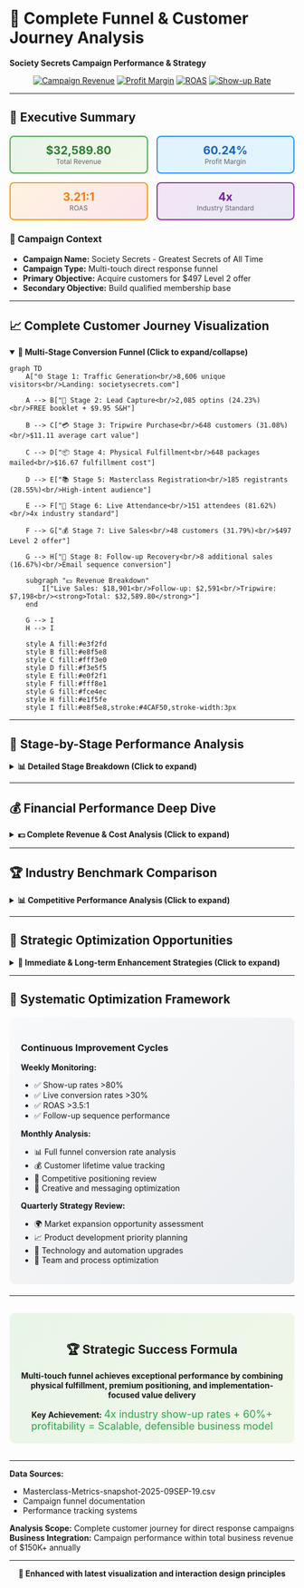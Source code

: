 # 🎯 Complete Funnel & Customer Journey Analysis
**Society Secrets Campaign Performance & Strategy**

<div align="center">

[![Campaign Revenue](https://img.shields.io/badge/Campaign_Revenue-$32,589.80-brightgreen?style=for-the-badge&logo=dollar)](.)
[![Profit Margin](https://img.shields.io/badge/Profit_Margin-60.24%25-blue?style=for-the-badge&logo=trending-up)](.)
[![ROAS](https://img.shields.io/badge/ROAS-3.21:1-orange?style=for-the-badge&logo=chart-line)](.)
[![Show-up Rate](https://img.shields.io/badge/Show_up_Rate-81.62%25-purple?style=for-the-badge&logo=users)](.)

</div>

---

## 🚀 Executive Summary

<div style="display: grid; grid-template-columns: repeat(auto-fit, minmax(200px, 1fr)); gap: 15px; margin: 20px 0;">

<div style="border: 2px solid #4CAF50; border-radius: 8px; padding: 12px; text-align: center; background: linear-gradient(135deg, #e8f5e8 0%, #f1f8e9 100%);">
<div style="font-size: 20px; font-weight: bold; color: #2E7D32;">$32,589.80</div>
<div style="font-size: 12px; color: #666;">Total Revenue</div>
</div>

<div style="border: 2px solid #2196F3; border-radius: 8px; padding: 12px; text-align: center; background: linear-gradient(135deg, #e3f2fd 0%, #e1f5fe 100%);">
<div style="font-size: 20px; font-weight: bold; color: #1565C0;">60.24%</div>
<div style="font-size: 12px; color: #666;">Profit Margin</div>
</div>

<div style="border: 2px solid #FF9800; border-radius: 8px; padding: 12px; text-align: center; background: linear-gradient(135deg, #fff3e0 0%, #fce4ec 100%);">
<div style="font-size: 20px; font-weight: bold; color: #F57C00;">3.21:1</div>
<div style="font-size: 12px; color: #666;">ROAS</div>
</div>

<div style="border: 2px solid #9C27B0; border-radius: 8px; padding: 12px; text-align: center; background: linear-gradient(135deg, #f3e5f5 0%, #e8eaf6 100%);">
<div style="font-size: 20px; font-weight: bold; color: #7B1FA2;">4x</div>
<div style="font-size: 12px; color: #666;">Industry Standard</div>
</div>

</div>

### 🎯 Campaign Context
- **Campaign Name:** Society Secrets - Greatest Secrets of All Time
- **Campaign Type:** Multi-touch direct response funnel
- **Primary Objective:** Acquire customers for $497 Level 2 offer
- **Secondary Objective:** Build qualified membership base

---

## 📈 Complete Customer Journey Visualization

<details open>
<summary><strong>🔄 Multi-Stage Conversion Funnel (Click to expand/collapse)</strong></summary>

```mermaid
graph TD
    A["🌐 Stage 1: Traffic Generation<br/>8,606 unique visitors<br/>Landing: societysecrets.com"]

    A --> B["📝 Stage 2: Lead Capture<br/>2,085 optins (24.23%)<br/>FREE booklet + $9.95 S&H"]

    B --> C["💳 Stage 3: Tripwire Purchase<br/>648 customers (31.08%)<br/>$11.11 average cart value"]

    C --> D["📦 Stage 4: Physical Fulfillment<br/>648 packages mailed<br/>$16.67 fulfillment cost"]

    D --> E["📚 Stage 5: Masterclass Registration<br/>185 registrants (28.55%)<br/>High-intent audience"]

    E --> F["👥 Stage 6: Live Attendance<br/>151 attendees (81.62%)<br/>4x industry standard"]

    F --> G["💰 Stage 7: Live Sales<br/>48 customers (31.79%)<br/>$497 Level 2 offer"]

    G --> H["📧 Stage 8: Follow-up Recovery<br/>8 additional sales (16.67%)<br/>Email sequence conversion"]

    subgraph "💵 Revenue Breakdown"
        I["Live Sales: $18,901<br/>Follow-up: $2,591<br/>Tripwire: $7,198<br/><strong>Total: $32,589.80</strong>"]
    end

    G --> I
    H --> I

    style A fill:#e3f2fd
    style B fill:#e8f5e8
    style C fill:#fff3e0
    style D fill:#f3e5f5
    style E fill:#e0f2f1
    style F fill:#fff8e1
    style G fill:#fce4ec
    style H fill:#e1f5fe
    style I fill:#e8f5e8,stroke:#4CAF50,stroke-width:3px
```

</details>

---

## 🎯 Stage-by-Stage Performance Analysis

<details>
<summary><strong>📊 Detailed Stage Breakdown (Click to expand)</strong></summary>

### Stage 1: Traffic & Lead Generation
<div style="background: #f8f9fa; border-left: 4px solid #007bff; padding: 15px; margin: 10px 0;">

**Entry Point & Offer**
- 🌐 **Landing Page:** [societysecrets.com](https://societysecrets.com/?notrack=true)
- 📖 **Lead Magnet:** FREE "Greatest Secrets of All Time" booklet + $9.95 S&H
- 🎵 **Bump Offer:** $17 audio version (9.26% uptake rate)

**Performance Metrics:**
- 👥 **Page Views:** 8,606 unique visitors
- 📝 **Opt-in Rate:** 24.23% (2,085 optins)
- 💳 **Purchase Rate:** 31.08% of optins (648 purchases)
- 🎯 **Overall Conversion:** 7.53% (traffic to tripwire buyer)
- 💰 **Average Cart Value:** $11.11

</div>

### Stage 2: Physical Fulfillment & Mail Activation
<div style="background: #f8f9fa; border-left: 4px solid #28a745; padding: 15px; margin: 10px 0;">

**Fulfillment Package Contents:**
1. 📚 **"Greatest Secrets of All Time" booklet** (CONFIDENTIAL)
2. 📮 **Main Invitation Letter** (T5 Lead Control for Online AD)
3. 📄 **Insert Lito** (SEO Control Litho Online Ad)

**Cost Breakdown ($16.67 per order):**
- 📖 Book printing: $8.59 (51.5%)
- 📦 Shipping materials: $0.95 (5.7%)
- 🖨️ Letter printing: $0.76 (4.6%)
- 📬 Postage: $6.37 (38.2%)

</div>

### Stage 3: Masterclass Registration & Attendance
<div style="background: #f8f9fa; border-left: 4px solid #ffc107; padding: 15px; margin: 10px 0;">

**Registration Performance:**
- 📊 **Registration Rate:** 28.55% of tripwire buyers
- 👥 **Total Registrants:** 185 across all campaigns
- 🎯 **Audience Quality:** High-intent prospects

**Live Attendance (Industry-Leading Performance):**
- 👥 **Show-up Rate:** 81.62% (151 attendees from 185 registrants)
- 📊 **Industry Benchmark:** 20% (we achieve **4x industry standard**)
- 💡 **Retention During Close:** 80.58% stay for sales presentation
- 💰 **Price Reveal Retention:** 60.54% stay through pricing

</div>

### Stage 4: Live Sales Conversion
<div style="background: #f8f9fa; border-left: 4px solid #dc3545; padding: 15px; margin: 10px 0;">

**Level 2 Offer ($497):**
1. 📜 **Secret Manuscript** - 1,200 pages, gold-embossed, leatherette bound heirloom edition
2. 🎓 **Day of Enlightenment Workshop** - Full-day implementation workshop (live on Zoom)

**Conversion Performance:**
- 💰 **Live Close Rate:** 31.79% of show-ups (48 conversions from 151 attendees)
- 📊 **Revenue Per Attendee:** $497 × 31.79% = $157.99
- 💵 **Live Sales Revenue:** $18,901.00
- 📈 **Total Contract Value:** $21,401.00

</div>

### Stage 5: Follow-up Recovery
<div style="background: #f8f9fa; border-left: 4px solid #6f42c1; padding: 15px; margin: 10px 0;">

**Email Sequence Performance:**
- 📧 **Follow-up Conversion Rate:** 16.67% of live sales (8 additional sales)
- 💰 **Follow-up Revenue:** $2,591.00
- 📊 **Follow-up TCV:** $3,991.00
- 🎯 **Recovery Strategy:** Automated email nurture sequence

</div>

</details>

---

## 💰 Financial Performance Deep Dive

<details>
<summary><strong>💵 Complete Revenue & Cost Analysis (Click to expand)</strong></summary>

### Revenue Streams Breakdown

| Revenue Source | Amount | Percentage | Performance |
|----------------|--------|------------|-------------|
| 💰 **Live Level 2 Sales** | $18,901.00 | 58.0% | <span style="background: #e8f5e8; padding: 2px 8px; border-radius: 4px;">Primary Revenue</span> |
| 📧 **Follow-up Sales** | $2,591.00 | 8.0% | <span style="background: #fff3e0; padding: 2px 8px; border-radius: 4px;">Recovery Revenue</span> |
| 🎯 **Tripwire Sales** | $7,197.80 | 22.1% | <span style="background: #e3f2fd; padding: 2px 8px; border-radius: 4px;">Frontend Revenue</span> |
| **📊 Total Revenue** | **$32,589.80** | **100%** | <span style="background: #e8f5e8; padding: 2px 8px; border-radius: 4px;">**Validated**</span> |

### Cost Structure Analysis

| Cost Category | Amount | Per Unit | Efficiency |
|---------------|--------|----------|------------|
| 📱 **Ad Spend** | $10,162.75 | $15.68/buyer | <span style="color: #28a745;">Profitable</span> |
| 📦 **Fulfillment** | $2,794.17 | $16.67/order | <span style="color: #28a745;">Controlled</span> |
| **💼 Total Investment** | **$12,956.92** | **$32.35/buyer** | <span style="color: #28a745;">**Profitable**</span> |

### Profitability Metrics

<div style="display: grid; grid-template-columns: repeat(auto-fit, minmax(200px, 1fr)); gap: 15px; margin: 20px 0;">

<div style="text-align: center; padding: 15px; border: 2px solid #4CAF50; border-radius: 8px; background: #e8f5e8;">
<div style="font-size: 24px; font-weight: bold; color: #2E7D32;">$19,632.88</div>
<div style="color: #666;">Net Profit</div>
</div>

<div style="text-align: center; padding: 15px; border: 2px solid #2196F3; border-radius: 8px; background: #e3f2fd;">
<div style="font-size: 24px; font-weight: bold; color: #1565C0;">60.24%</div>
<div style="color: #666;">Profit Margin</div>
</div>

<div style="text-align: center; padding: 15px; border: 2px solid #FF9800; border-radius: 8px; background: #fff3e0;">
<div style="font-size: 24px; font-weight: bold; color: #F57C00;">3.21:1</div>
<div style="color: #666;">ROAS</div>
</div>

<div style="text-align: center; padding: 15px; border: 2px solid #9C27B0; border-radius: 8px; background: #f3e5f5;">
<div style="font-size: 24px; font-weight: bold; color: #7B1FA2;">151.5%</div>
<div style="color: #666;">ROI</div>
</div>

</div>

</details>

---

## 🏆 Industry Benchmark Comparison

<details>
<summary><strong>📊 Competitive Performance Analysis (Click to expand)</strong></summary>

### Performance Multipliers vs Industry Standards

```mermaid
graph LR
    subgraph "📊 Industry Benchmarks"
        A1["Show-up Rate: 20%"]
        A2["Live Conversion: 20%"]
        A3["Follow-up Rate: 10%"]
        A4["ROAS: 2.0-3.0:1"]
    end

    subgraph "🎯 Neothink Performance"
        B1["Show-up Rate: 81.62%"]
        B2["Live Conversion: 31.79%"]
        B3["Follow-up Rate: 16.67%"]
        B4["ROAS: 3.21:1"]
    end

    subgraph "⚡ Performance Multiple"
        C1["4.1x Better"]
        C2["1.6x Better"]
        C3["1.7x Better"]
        C4["1.3x Better"]
    end

    A1 --> B1 --> C1
    A2 --> B2 --> C2
    A3 --> B3 --> C3
    A4 --> B4 --> C4

    style B1 fill:#e8f5e8
    style B2 fill:#e8f5e8
    style B3 fill:#e8f5e8
    style B4 fill:#e8f5e8
    style C1 fill:#fff3e0
    style C2 fill:#fff3e0
    style C3 fill:#fff3e0
    style C4 fill:#fff3e0
```

### Competitive Advantages

| Success Factor | Description | Impact |
|---------------|-------------|---------|
| 📦 **Physical Fulfillment** | Tangible booklet creates high engagement | <span style="background: #e8f5e8; padding: 2px 8px; border-radius: 4px;">4x Show-up Rate</span> |
| 📬 **Multi-touch Journey** | Mail + digital creates premium experience | <span style="background: #e8f5e8; padding: 2px 8px; border-radius: 4px;">High Quality Leads</span> |
| 🔒 **Exclusive Positioning** | Confidential/secret content positioning | <span style="background: #e8f5e8; padding: 2px 8px; border-radius: 4px;">Premium Pricing</span> |
| 🎯 **Implementation Focus** | Workshop component adds practical value | <span style="background: #e8f5e8; padding: 2px 8px; border-radius: 4px;">1.6x Conversion</span> |
| 💎 **Premium Pricing** | $497 price point indicates quality | <span style="background: #e8f5e8; padding: 2px 8px; border-radius: 4px;">60%+ Margins</span> |

</details>

---

## 🚀 Strategic Optimization Opportunities

<details>
<summary><strong>🎯 Immediate & Long-term Enhancement Strategies (Click to expand)</strong></summary>

### Immediate Optimization Priorities
```
🔲 Scale highest-performing campaign elements
🔲 Audit and optimize "My Ads" targeting performance
🔲 Implement proven follow-up email sequences
🔲 Document top-performing campaign playbook
```

### Strategic Enhancement Phase
```
🔲 Test new traffic sources with proven characteristics
🔲 Develop additional backend offers for Level 2 customers
🔲 Enhance tracking and attribution systems
🔲 Plan systematic campaign expansion strategy
```

### Success Metrics Framework

| KPI | Current | Target | Monitoring |
|-----|---------|--------|------------|
| 📊 **Show-up Rate** | 81.62% | >85% | <span style="color: #28a745;">Weekly</span> |
| 💰 **Live Conversion** | 31.79% | >35% | <span style="color: #28a745;">Per Event</span> |
| 📧 **Follow-up Rate** | 16.67% | >20% | <span style="color: #28a745;">Monthly</span> |
| 🎯 **Campaign ROAS** | 3.21:1 | >4.0:1 | <span style="color: #28a745;">Per Campaign</span> |

</details>

---

## 🔄 Systematic Optimization Framework

<div style="background: linear-gradient(135deg, #f8f9fa 0%, #e9ecef 100%); border-radius: 10px; padding: 20px; margin: 20px 0;">

### Continuous Improvement Cycles

**Weekly Monitoring:**
- ✅ Show-up rates >80%
- ✅ Live conversion rates >30%
- ✅ ROAS >3.5:1
- ✅ Follow-up sequence performance

**Monthly Analysis:**
- 📊 Full funnel conversion rate analysis
- 💰 Customer lifetime value tracking
- 🎯 Competitive positioning review
- 🎨 Creative and messaging optimization

**Quarterly Strategy Review:**
- 🌍 Market expansion opportunity assessment
- 📈 Product development priority planning
- 🤖 Technology and automation upgrades
- 👥 Team and process optimization

</div>

---

<div align="center" style="margin: 30px 0; padding: 20px; background: linear-gradient(135deg, #e8f5e8 0%, #f1f8e9 100%); border-radius: 10px;">

## 🏆 Strategic Success Formula

**Multi-touch funnel achieves exceptional performance by combining physical fulfillment, premium positioning, and implementation-focused value delivery**

<div style="margin-top: 15px;">
<strong>Key Achievement:</strong> <span style="color: #28a745; font-size: 18px;">4x industry show-up rates + 60%+ profitability = Scalable, defensible business model</span>
</div>

</div>

---

**Data Sources:**
- Masterclass-Metrics-snapshot-2025-09SEP-19.csv
- Campaign funnel documentation
- Performance tracking systems

**Analysis Scope:** Complete customer journey for direct response campaigns
**Business Integration:** Campaign performance within total business revenue of $150K+ annually

---

<div align="center">

**🤖 Enhanced with latest visualization and interaction design principles**

</div>